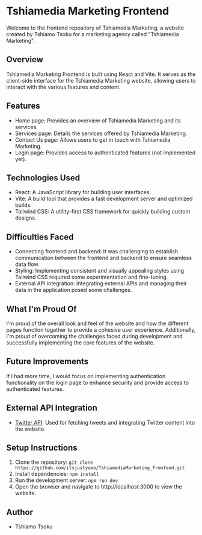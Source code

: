 # Tshiamedia Marketing Frontend

Welcome to the frontend repository of Tshiamedia Marketing, a website created by Tshiamo Tsoku for a marketing agency called "Tshiamedia Marketing".

## Overview
Tshiamedia Marketing Frontend is built using React and Vite. It serves as the client-side interface for the Tshiamedia Marketing website, allowing users to interact with the various features and content.

## Features
- Home page: Provides an overview of Tshiamedia Marketing and its services.
- Services page: Details the services offered by Tshiamedia Marketing.
- Contact Us page: Allows users to get in touch with Tshiamedia Marketing.
- Login page: Provides access to authenticated features (not implemented yet).

## Technologies Used
- React: A JavaScript library for building user interfaces.
- Vite: A build tool that provides a fast development server and optimized builds.
- Tailwind CSS: A utility-first CSS framework for quickly building custom designs.

## Difficulties Faced
- Connecting frontend and backend: It was challenging to establish communication between the frontend and backend to ensure seamless data flow.
- Styling: Implementing consistent and visually appealing styles using Tailwind CSS required some experimentation and fine-tuning.
- External API integration: Integrating external APIs and managing their data in the application posed some challenges.

## What I'm Proud Of
I'm proud of the overall look and feel of the website and how the different pages function together to provide a cohesive user experience. Additionally, I'm proud of overcoming the challenges faced during development and successfully implementing the core features of the website.

## Future Improvements
If I had more time, I would focus on implementing authentication functionality on the login page to enhance security and provide access to authenticated features.


## External API Integration
- [Twitter API](https://rapidapi.com/alexanderxbx/api/twitter): Used for fetching tweets and integrating Twitter content into the website.

## Setup Instructions
1. Clone the repository: `git clone https://github.com/itsjustyamo/TshiamediaMarketing_Frontend.git`
2. Install dependencies: `npm install`
3. Run the development server: `npm run dev`
4. Open the browser and navigate to http://localhost:3000 to view the website.

## Author
- Tshiamo Tsoku
